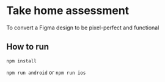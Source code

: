 # Take home assessment

To convert a Figma design to be pixel-perfect and functional

## How to run

`npm install`

`npm run android` or `npm run ios`
